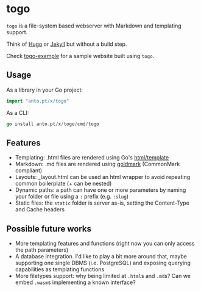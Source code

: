 # togo

`togo` is a file-system based webserver with Markdown and templating support.

Think of [Hugo](https://gohugo.io) or [Jekyll](https://jekyllrb.com/) but
without a build step.

Check [togo-example](https://github.com/Pitasi/x/tree/main/togo-example) for a
sample website built using `togo`.

## Usage

As a library in your Go project:

```go
import "anto.pt/x/togo"
```

As a CLI:

```go
go install anto.pt/x/togo/cmd/togo
```

## Features

- Templating: .html files are rendered using Go's [html/template](https://pkg.go.dev/html/template)
- Markdown: .md files are rendered using [goldmark](https://github.com/yuin/goldmark) (CommonMark compliant)
- Layouts: _layout.html can be used an html wrapper to avoid repeating common
  boilerplate (+ can be nested)
- Dynamic paths: a path can have one or more parameters by naming your folder
  or file using a `:` prefix (e.g. `:slug`)
- Static files: the `static` folder is server as-is, setting the Content-Type
  and Cache headers

## Possible future works

- More templating features and functions (right now you can only access the
  path parameters)
- A database integration. I'd like to play a bit more around that, maybe
  supporting one single DBMS (i.e. PostgreSQL) and exposing querying
  capabilities as templating functions
- More filetypes support: why being limited at `.html`s and `.md`s? Can we
  embed `.wasm`s implementing a known interface?

